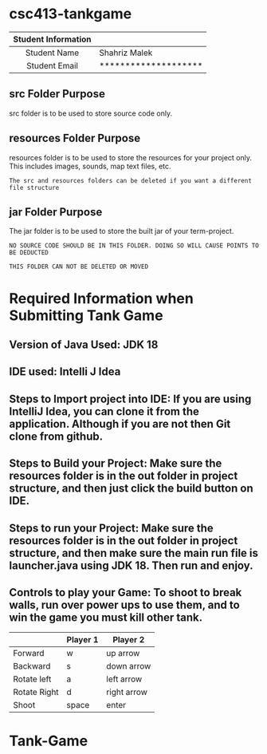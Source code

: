# csc413-tankgame


| Student Information |                      |
|:-------------------:|----------------------|
|  Student Name       | Shahriz Malek        |
|  Student Email      | ******************** |

## src Folder Purpose 
src folder is to be used to store source code only.

## resources Folder Purpose 
resources folder is to be used to store the resources for your project only. This includes images, sounds, map text files, etc.

`The src and resources folders can be deleted if you want a different file structure`

## jar Folder Purpose 
The jar folder is to be used to store the built jar of your term-project.

`NO SOURCE CODE SHOULD BE IN THIS FOLDER. DOING SO WILL CAUSE POINTS TO BE DEDUCTED`

`THIS FOLDER CAN NOT BE DELETED OR MOVED`

# Required Information when Submitting Tank Game

## Version of Java Used: JDK 18 

## IDE used: Intelli J Idea

## Steps to Import project into IDE: If you are using IntelliJ Idea, you can clone it from the application. Although if you are not then Git clone from github.  

## Steps to Build your Project: Make sure the resources folder is in the out folder in project structure, and then just click the build button on IDE. 
 
## Steps to run your Project: Make sure the resources folder is in the out folder in project structure, and then make sure the main run file is launcher.java using JDK 18. Then run and enjoy.

## Controls to play your Game: To shoot to break walls, run over power ups to use them, and to win the game you must kill other tank. 

|               | Player 1 | Player 2    |
|---------------|----------|-------------|
|  Forward      | w        | up arrow    |
|  Backward     | s        | down arrow  |
|  Rotate left  | a        | left arrow  |
|  Rotate Right | d        | right arrow |
|  Shoot        | space    | enter       |

<!-- you may add more controls if you need to. -->

# Tank-Game
